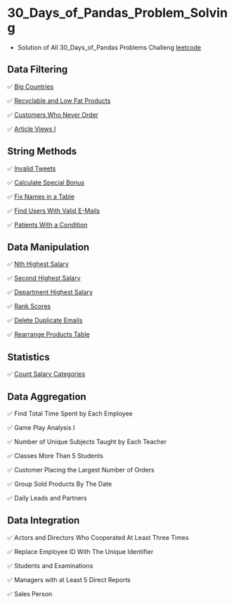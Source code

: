 # 30_Days_of_Pandas_Problem_Solving
  * Solution of All 30_Days_of_Pandas Problems Challeng [leetcode](https://leetcode.com/studyplan/30-days-of-pandas/)
## Data Filtering

  ✅ [Big Countries](https://github.com/Elma-dev/30_Days_of_Pandas_Problem_Solving/blob/main/big_countries.py)
  
  ✅ [Recyclable and Low Fat Products](https://github.com/Elma-dev/30_Days_of_Pandas_Problem_Solving/blob/main/recyclable_and_low_fat_products.py)
  
  ✅ [Customers Who Never Order](https://github.com/Elma-dev/30_Days_of_Pandas_Problem_Solving/blob/main/Customers%20Who%20Never%20Order.py)
  
  ✅ [Article Views I](https://github.com/Elma-dev/30_Days_of_Pandas_Problem_Solving/blob/main/article_views_i.py)

## String Methods

  ✅ [Invalid Tweets](https://github.com/Elma-dev/30_Days_of_Pandas_Problem_Solving/blob/main/Invalid%20Tweets.py)

  ✅ [Calculate Special Bonus](https://github.com/Elma-dev/30_Days_of_Pandas_Problem_Solving/blob/main/Calculate%20Special%20Bonus.py)

  ✅ [Fix Names in a Table](https://github.com/Elma-dev/30_Days_of_Pandas_Problem_Solving/blob/main/Fix%20Names%20in%20a%20Table.py)

  ✅ [Find Users With Valid E-Mails](https://github.com/Elma-dev/30_Days_of_Pandas_Problem_Solving/blob/main/Find%20Users%20With%20Valid%20E-Mails.py)

  ✅ [Patients With a Condition](https://github.com/Elma-dev/30_Days_of_Pandas_Problem_Solving/blob/main/Patients%20With%20a%20Condition.py)

## Data Manipulation

  ✅ [Nth Highest Salary](https://github.com/Elma-dev/30_Days_of_Pandas_Problem_Solving/blob/main/Nth%20Highest%20Salary.py)
  
  ✅ [Second Highest Salary](https://github.com/Elma-dev/30_Days_of_Pandas_Problem_Solving/blob/main/Second%20Highest%20Salary.py)

  ✅ [Department Highest Salary](https://github.com/Elma-dev/30_Days_of_Pandas_Problem_Solving/blob/main/Department%20Highest%20Salary.py)

  ✅ [Rank Scores](https://github.com/Elma-dev/30_Days_of_Pandas_Problem_Solving/blob/main/Rank%20Scores.py)

  ✅ [Delete Duplicate Emails](https://github.com/Elma-dev/30_Days_of_Pandas_Problem_Solving/blob/main/Delete%20Duplicate%20Emails.py)

  ✅ [Rearrange Products Table](https://github.com/Elma-dev/30_Days_of_Pandas_Problem_Solving/blob/main/Rearrange%20Products%20Table.py)

## Statistics

  ✅ [Count Salary Categories](https://github.com/Elma-dev/30_Days_of_Pandas_Problem_Solving/blob/main/Count%20Salary%20Categories.py)

## Data Aggregation
  ✅ Find Total Time Spent by Each Employee
  
  ✅ Game Play Analysis I

  ✅ Number of Unique Subjects Taught by Each Teacher

  ✅ Classes More Than 5 Students

  ✅ Customer Placing the Largest Number of Orders

  ✅ Group Sold Products By The Date

  ✅ Daily Leads and Partners

## Data Integration
  ✅ Actors and Directors Who Cooperated At Least Three Times

  ✅ Replace Employee ID With The Unique Identifier
  
  ✅ Students and Examinations

  ✅ Managers with at Least 5 Direct Reports

  ✅ Sales Person


